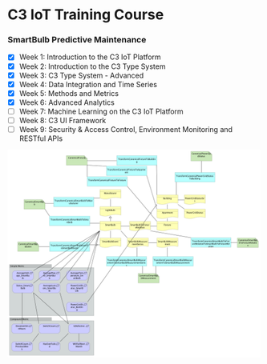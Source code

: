 # C3 IoT Training Course
### SmartBulb Predictive Maintenance
- [x] Week 1: Introduction to the C3 IoT Platform
- [x] Week 2: Introduction to the C3 Type System
- [x] Week 3: C3 Type System - Advanced
- [x] Week 4: Data Integration and Time Series
- [x] Week 5: Methods and Metrics
- [x] Week 6: Advanced Analytics
- [ ] Week 7: Machine Learning on the C3 IoT Platform
- [ ] Week 8: C3 UI Framework
- [ ] Week 9: Security & Access Control, Environment Monitoring and RESTful APIs

![data model](https://raw.githubusercontent.com/aldder/c3iot-training/master/Week5/datamodel.png)
